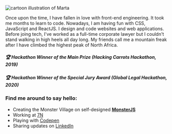 <img src="https://raw.githubusercontent.com/martatomchuck/martatomchuck/master/images/Marta.svg" alt="cartoon illustration of Marta"></img>

Once upon the time, I have fallen in love with front-end engineering. It took me months to learn to code. Nowadays, I am having fun with CSS, JavaScript and ReactJS. I design and code websites and web applications. Before joing tech, I've worked as a full-time corporate lawyer but I couldn't stand walking in high heels all day long. My friends call me a mountain freak after I have climbed the highest peak of North Africa. 

##### :trophy: Hackathon Winner of the Main Prize (Hacking Carrots Hackathon, 2019)
##### :trophy: Hackathon Winner of the Special Jury Award (Global Legal Hackathon, 2020)

### Find me around to say hello:
- Creating the Monster Village on self-designed **[MonsterJS](http://monsterjs.com)** 
- Working at [7N](https://www.7n.com/) 
- Playing with [Codepen](https://codepen.io/martatomchuck) 
- Sharing updates on [LinkedIn](https://linkedin.com/in/martatomczakcv) 
